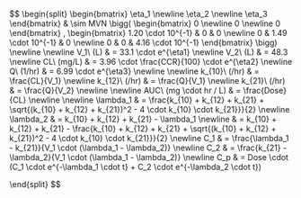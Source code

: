 
$$ 
\begin{split}
\begin{bmatrix}
\eta_1 \newline
\eta_2 \newline
\eta_3
\end{bmatrix}
& \sim MVN \bigg(
    \begin{bmatrix}
    0 \newline
    0 \newline
    0
    \end{bmatrix}
    , 
    \begin{bmatrix}
    1.20 \cdot 10^{-1} & 0 & 0 \newline
    0 & 1.49 \cdot 10^{-1} & 0 \newline
    0 & 0 & 4.16 \cdot 10^{-1}
    \end{bmatrix}
    \bigg) \newline
\newline
V_1\ (L) & = 33.1 \cdot e^{\eta1} \newline
V_2\ (L) & = 48.3 \newline
CL\ (mg/L) & = 3.96 \cdot \frac{CCR}{100} \cdot e^{\eta2} \newline
Q\ (1/hr) & = 6.99 \cdot e^{\eta3} \newline
\newline
k_{10}\ (/hr) & = \frac{CL}{V_1} \newline
k_{12}\ (/hr) & = \frac{Q}{V_1} \newline
k_{21}\ (/hr) & = \frac{Q}{V_2} \newline
\newline
AUC\ (mg \cdot hr / L)  & = \frac{Dose}{CL} \newline
\newline
\lambda_1 & = \frac{k_{10} + k_{12} + k_{21} + \sqrt{(k_{10} + k_{12} + k_{21})^2 - 4 \cdot k_{10} \cdot k_{21}}}{2}   \newline
\lambda_2 & = k_{10} + k_{12} + k_{21} - \lambda_1  \newline
& = k_{10} + k_{12} + k_{21} - \frac{k_{10} + k_{12} + k_{21} + \sqrt{(k_{10} + k_{12} + k_{21})^2 - 4 \cdot k_{10} \cdot k_{21}}}{2} \newline
C_1 & = \frac{\lambda_1 - k_{21}}{V_1 \cdot (\lambda_1 - \lambda_2)} \newline
C_2 & = \frac{k_{21} - \lambda_2}{V_1 \cdot (\lambda_1 - \lambda_2)} \newline
C_p & = Dose \cdot (C_1 \cdot e^{-\lambda_1 \cdot t} + C_2 \cdot e^{-\lambda_2 \cdot t})

\end{split}
$$
